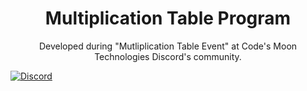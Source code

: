 <h1 align="center">
    Multiplication Table Program
</h1>
<p align="center">
    Developed during "Mutliplication Table Event" at Code's Moon Technologies Discord's community.
</p>

[![Discord](https://discordapp.com/api/guilds/689492899389505650/widget.png)](  https://discord.gg/XpTWUy72Cq)